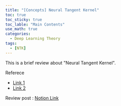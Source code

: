 ```yaml
---
title: "[Concepts] Neural Tangent Kernel"
toc: true
toc_sticky: true
toc_lable: "Main Contents"
use_math: true
categories:
  - Deep Learning Theory
tags:
  - [NTK]
---
```


This is a brief review about "Neural Tangent Kernel". 

Referece
- [Link 1](https://blog.ml.cmu.edu/2019/10/03/ultra-wide-deep-nets-and-the-neural-tangent-kernel-ntk/)
- [Link 2](https://rajatvd.github.io/NTK/)

Review post : [Notion Link](https://yejin109.notion.site/Neural-Tangent-Kernel-52f184481b144441b5338609ea8dfdab?pvs=4)
